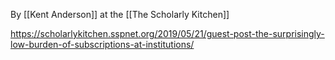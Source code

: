 By [[Kent Anderson]] at the [[The Scholarly Kitchen]]

https://scholarlykitchen.sspnet.org/2019/05/21/guest-post-the-surprisingly-low-burden-of-subscriptions-at-institutions/

